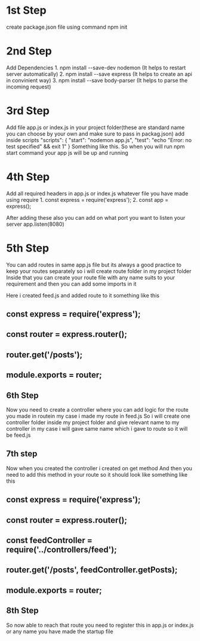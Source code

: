 # 1st Step
create package.json file using command
    npm init

# 2nd Step
Add Dependencies
    1. npm install --save-dev nodemon (It helps to restart server automatically)
    2. npm install --save express (It helps to create an api in convinient way)
    3. npm install --save body-parser (It helps to parse the incoming request)

# 3rd Step
Add file app.js or index.js in your project folder(these are standard name you can choose by your own and make sure to pass in packag.json)
add inside scripts
"scripts": {
    "start": "nodemon app.js",
    "test": "echo \"Error: no test specified\" && exit 1"
  }
  Something like this. So when you will run npm start command your app js will be up and running

# 4th Step
Add all required headers in app.js or index.js whatever file you have made using require
    1. const express = require('express');
    2. const app = express();
    
After adding these also you can add on what port you want to listen your server
    app.listen(8080)

# 5th Step
You can add routes in same app.js file but its always a good practice to keep your routes separately
so i will create route folder in my project folder
Inside that you can create your route file with any name suits to your requirement and then you can add some imports in it

Here i created feed.js and added route to it something like this

## const express = require('express');
## const router = express.router();

## router.get('/posts');

## module.exports = router;

## 6th Step
Now you need to create a controller where you can add logic for the route you made in routein my case i made my route in feed.js
So i will create one controller folder inside my project folder and give relevant name to my controller in my case i will gave same name which i gave to route so it will be feed.js

## 7th step
Now when you created the controller i created on get method 
And then you need to add this method in your route so it should look like something like this

## const express = require('express');
## const router = express.router();

## const feedController = require('../controllers/feed');

## router.get('/posts', feedController.getPosts);

## module.exports = router;

## 8th Step
So now able to reach that route you need to register this in app.js or index.js or any name you have made the startup file
